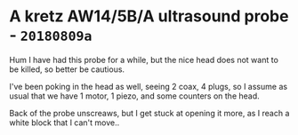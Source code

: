 # A kretz AW14/5B/A ultrasound probe - `20180809a`

Hum I have had this probe for a while, but the nice head does not want to be killed, so better be cautious.

I've been poking in the head as well, seeing 2 coax, 4 plugs, so I assume as usual that we have 1 motor, 1 piezo, and some counters on the head.

Back of the probe unscreaws, but I get stuck at opening it more, as I reach a white block that I can't move..
